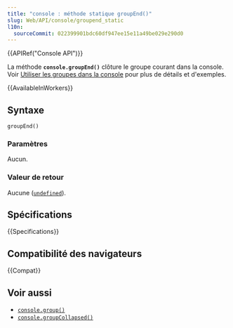 ```yaml
---
title: "console : méthode statique groupEnd()"
slug: Web/API/console/groupend_static
l10n:
  sourceCommit: 022399901bdc60df947ee15e11a49be029e290d0
---
```


{{APIRef("Console API")}}

La méthode **`console.groupEnd()`** clôture le groupe courant dans la console. Voir [Utiliser les groupes dans la console](/fr/docs/Web/API/console#utiliser_des_groupes_dans_la_console) pour plus de détails et d'exemples.

{{AvailableInWorkers}}

## Syntaxe

```js-nolint
groupEnd()
```

### Paramètres

Aucun.

### Valeur de retour

Aucune ([`undefined`](/fr/docs/Web/JavaScript/Reference/Global_Objects/undefined)).

## Spécifications

{{Specifications}}

## Compatibilité des navigateurs

{{Compat}}

## Voir aussi

- [`console.group()`](/fr/docs/Web/API/console/group_static)
- [`console.groupCollapsed()`](/fr/docs/Web/API/console/groupcollapsed_static)
